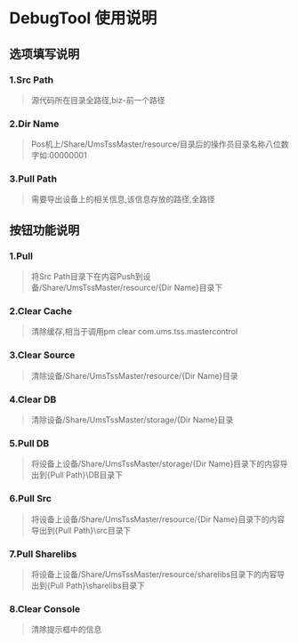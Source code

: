 
# DebugTool 使用说明 #
## 选项填写说明 ##
### 1.Src Path ###
> 源代码所在目录全路径,biz-前一个路径

### 2.Dir Name ###
> Pos机上/Share/UmsTssMaster/resource/目录后的操作员目录名称八位数字如:00000001

### 3.Pull Path ###
> 需要导出设备上的相关信息,该信息存放的路径,全路径

## 按钮功能说明 ##
### 1.Pull ###
> 将Src Path目录下在内容Push到设备/Share/UmsTssMaster/resource/{Dir Name}目录下

### 2.Clear Cache ###
> 清除缓存,相当于调用pm clear com.ums.tss.mastercontrol

### 3.Clear Source ###
> 清除设备/Share/UmsTssMaster/resource/{Dir Name}目录

### 4.Clear DB ###
> 清除设备/Share/UmsTssMaster/storage/{Dir Name}目录

### 5.Pull DB ###
> 将设备上设备/Share/UmsTssMaster/storage/{Dir Name}目录下的内容导出到{Pull Path}\DB目录下

### 6.Pull Src ###
> 将设备上设备/Share/UmsTssMaster/resource/{Dir Name}目录下的内容导出到{Pull Path}\src目录下

### 7.Pull Sharelibs ###
> 将设备上设备/Share/UmsTssMaster/resource/sharelibs目录下的内容导出到{Pull Path}\sharelibs目录下

### 8.Clear Console ###
> 清除提示框中的信息